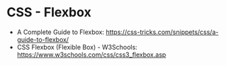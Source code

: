 # CSS - Flexbox

* A Complete Guide to Flexbox: https://css-tricks.com/snippets/css/a-guide-to-flexbox/
* CSS Flexbox (Flexible Box) - W3Schools: https://www.w3schools.com/css/css3_flexbox.asp
